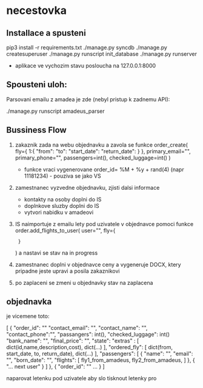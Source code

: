 necestovka
==========

Installace a spusteni
---------------------

pip3 install -r requirements.txt
./manage.py syncdb
./manage.py createsuperuser
./manage.py runscript init_database
./manage.py runserver

- aplikace ve vychozim stavu posloucha na 127.0.0.1:8000


Spousteni uloh:
---------------
Parsovani emailu z amadea je zde (nebyl pristup k zadnemu API):

./manage.py runscript amadeus_parser    




Bussiness Flow
--------------

1. zakaznik zada na webu objednavku a zavola se funkce 
	order_create(
		fly={
			1:{
				"from":
				"to":
				"start_date":
				"return_date":
			}
		},
		primary_email="",
		primary_phone="",
		passengers=int(),
		checked_luggage=int()
	)
	- funkce vraci vygenerovane order_id= %M + %y + rand(4)  (napr 11181234)  - pouziva se jako VS 


2. zamestnanec vyzvedne objednavku, zjisti dalsi informace
	- kontakty na osoby doplni do IS
	- doplnkove sluzby doplni do IS 
	- vytvori nabidku v amadeovi

3. IS naimportuje z emailu lety pod uzivatele v objednavce pomoci funkce 
	order.add_flights_to_user(
		user="",
		fly={

		}
	)
	a nastavi se stav na in progress

4. zamestnanec doplni v objednavce ceny a vygeneruje DOCX, ktery pripadne jeste upravi a posila zakaznikovi

5. po zaplaceni se zmeni u objednavky stav na zaplacena




objednavka
----------

je vicemene toto:

[
	{
		"order_id": ""
		"contact_email": "",
		"contact_name": "",
		"contact_phone":"",
		"passangers": int(),
		"checked_luggage": int()
		"bank_name": "",
		"final_price": "",
		"state": 
		"extras" : [
			dict(id,name,description,cost),
			dict(...)
		],
		"ordered_fly": [
			dict(from, start_date, to, return_date),
			dict(...)
		],
		"passengers": [
			{
				"name": "",
				"email": "",
				"born_date": "",
				"flights": [
					fly1_from_amadeus,
					fly2_from_amadeus,
				]
			},
			{
				"... next user"
			}
		]
	},
	{
		"order_id": ""
		...
	}
]


naparovat letenku pod uzivatele aby slo tisknout letenky pro 
